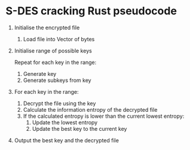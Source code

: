 # S-DES cracking Rust pseudocode

1. Initialise the encrypted file
   1. Load file into Vector of bytes
2. Initialise range of possible keys

   Repeat for each key in the range:
   1. Generate key
   2. Generate subkeys from key
3. For each key in the range:
    1. Decrypt the file using the key
    2. Calculate the information entropy of the decrypted file
    3. If the calculated entropy is lower than the current lowest entropy:
       1. Update the lowest entropy
       2. Update the best key to the current key
4. Output the best key and the decrypted file